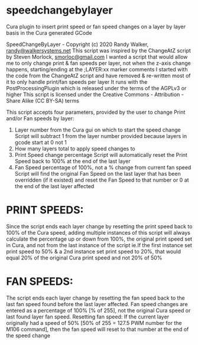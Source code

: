 # speedchangebylayer
Cura plugin to insert print speed or fan speed changes on a layer by layer basis in the Cura generated GCode

SpeedChangeByLayer - Copyright (c) 2020 Randy Walker, randy@walkersystems.net
This script was inspired by the ChangeAtZ script by Steven Morlock, smorloc@gmail.com
I wanted a script that would allow me to only change print & fan speeds per layer, not when the z-axis change happens, starting/ending at the ;LAYER:xx marker comments
I started with the code from the ChangeAtZ script and have removed & re-written most of it to only handle print/fan speeds per layer
It runs with the PostProcessingPlugin which is released under the terms of the AGPLv3 or higher
This script is licensed under the Creative Commons - Attribution - Share Alike (CC BY-SA) terms

This script accepts four parameters, provided by the user to change Print and/or Fan speeds by layer:
  1) Layer number from the Cura gui on which to start the speed change
     Script will subtract 1 from the layer number provided because layers in gcode start at 0 not 1
  2) How many layers total to apply speed changes to
  3) Print Speed change percentage
     Script will automatically reset the Print Speed back to 100% at the end of the last layer
  4) Fan Speed percentage of 100%, not a % change from current fan speed
     Script will find the original Fan Speed on the last layer that has been overridden (if it existed) and reset the Fan Speed to that number or 0 at the end of the last layer affected

# PRINT SPEEDS:
Since the script ends each layer change by resetting the print speed back to 100% of the Cura speed, adding multiple instances of this script
will always calculate the percentage up or down from 100%, the original print speed set in Cura, and not from the last instance of the script
ie.If the first instance set print speed to 50% & a 2nd instance set print speed to 20%, that would equal 20% of the original Cura print speed and not 20% of 50%

# FAN SPEEDS:
The script ends each layer change by resetting the fan speed back to the last fan speed found before the last layer affected.
Fan speed changes are entered as a percentage of 100% [% of 255], not the original Cura speed or last found layer fan speed.
Resetting fan speed: If the current layer originally had a speed of 50% [50% of 255 = 127.5 PWM number for the M106 command], then the fan speed will reset to that number at the end of the speed change
